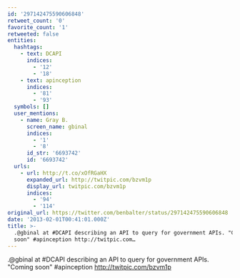 ```yaml
---
id: '297142475590606848'
retweet_count: '0'
favorite_count: '1'
retweeted: false
entities:
  hashtags:
    - text: DCAPI
      indices:
        - '12'
        - '18'
    - text: apinception
      indices:
        - '81'
        - '93'
  symbols: []
  user_mentions:
    - name: Gray B.
      screen_name: gbinal
      indices:
        - '1'
        - '8'
      id_str: '6693742'
      id: '6693742'
  urls:
    - url: http://t.co/xOfRGaHX
      expanded_url: http://twitpic.com/bzvm1p
      display_url: twitpic.com/bzvm1p
      indices:
        - '94'
        - '114'
original_url: https://twitter.com/benbalter/status/297142475590606848
date: '2013-02-01T00:41:01.000Z'
title: >-
  .@gbinal at #DCAPI describing an API to query for government APIs. "Coming
  soon" #apinception http://twitpic.com…
---
```


.@gbinal at #DCAPI describing an API to query for government APIs. "Coming soon" #apinception http://twitpic.com/bzvm1p
